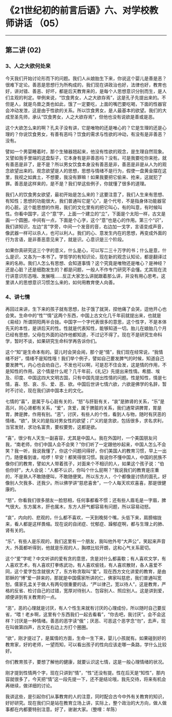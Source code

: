 # 《21世纪初的前言后语》六、对学校教师讲话 （05）

------

## 第二讲 (02)

### 3、人之大欲何处来

今天我们开始讨论形而下的问题。我们人从娘胎生下来，你说这个婴儿是善是恶？很难下定论。善恶是思想行为所构成的，我们现在讲政治也好，法律也好，教育也好，讲对错、善恶、好坏，都是后天教育来的，是每个人思想意识分别而生，是人们主观的判定。举例来说，“饮食男女，人之大欲存焉”，这是孔子先提出来的。不但是人，就是鸟兽之类也如此，饿了一定要吃，上面的嘴巴要吃喝，下面的性器官会冲动发泄，这是由于性欲的关系。所以饮食男女，是人最基本的欲望。我们的大成至圣先师，承认“饮食男女，人之大欲存焉”，但他也没有说欲是善或是恶。

这个大欲怎么来的啊？孔夫子没有讲，它是唯物的还是唯心的？它是生理的还是心理的？你说饮食男女，有善有恶吗？饮食的需求与性欲的冲动，有没有是非善恶？没有。

譬如一个男婴睡着时，那个生殖器翘起来，他没有性欲的观念，是生理自然现象。又譬如我手里端的这盘梨子，它本身有是非善恶吗？没有。可是我要吃你来抢，就有善恶是非了，是不是？所以男女饮食本身没有善恶是非，善恶是非是从人为的观念欲望出来的。观念欲望是人的思想，思想与情绪不是行为，假使一盘黄金摆在这里，我视之如粪土，不想要，我没有罪嘛！如果我要把它偷来、抢来，这就犯了罪。善恶是这样来的，是不是？我们举这些例子，你就懂了很多的道理。

我们人的饮食男女欲望，最初开始是怎么来的？这要注意了，我们人生来有思想、有知性；思想的功能很大，我们普通叫它是“心”，是个代号，不是指身体功能器官的心脏。这个能思想的作用，我们的文化里有的把它叫心，有的叫意，有时候叫性。你看中国字，这个“意”字，上面一个建立的“立”，下面是个太阳一样，古文是画一个圆圈，中间有一点，下面是个心字，这个“意”也是心的作用。第三个“识”，我们讲知识，左边“言”字旁，中间一个发音的音，右边加一戈字，言语变成声音，像武器一样可以杀人，也可以利人。我们的心、意发生内在的思想，再变成外面的行为言语，是非善恶意见来了，就是识。心意识是三个阶段。

如果你真研究这三个字的意义，什么是心，可以写二三十万字的书；什么是意，什么是识，又各为一本书了。学哲学的有知识论，现在新的观念认知论，都是翻译过来的名称。我们人怎么有思想、会知道事情？这个究竟是唯物还是唯心？是神经？还是心脏？还是细胞发生的？都是问题，一般人不作专门研究不会懂。尤其现在流行讲意识形态哦、发展哦……反正大家怎么讲就跟着那么讲，并没有用心思考。这里讲人的思想意识习惯怎么来的，如何用教育使人向善。

### 4、讲七情

再回过来讲，生下来的孩子就有思想，肚子饿了就哭，捏他痛了会哭，逗他开心也会笑。生命中的“性”“情”这两个东西，中国上古文化几千年前就提出来，也就是《易经》所谓阴阳两半合拢。中国字一个字代表很多的意思，这个性字，不是本体先天的本性，是讲后天的性。性就是代表知性，能够知道一切。胎儿在娘胎几个月已经有思想，父母在外面的动作他都知道，不过记不得了。现在不是研究生命科学，暂时不谈，如果研究生命科学再告诉你们。

这个“知”是生命本有的。婴儿时会哭会闹，那个是“情”，我们现在经常说，“我情绪不好”，情绪不是知性哦！我们举个例子，譬如自己要发脾气的时候，知道自己要发脾气，内心也会劝自己，不发也可以啊，可是忍不住会发，这是情的作用，不是知性的作用。这个情是什么呢？几千年前，《礼记》先提出来性情。希腊、埃及、印度、中国这四大文明古国，只有中国先提出性情的问题。性是知性，情是七情，喜、怒、哀、乐、爱、恶、欲。中国后世讲七情六欲，六欲是佛学的名辞，暂时不讨论，现在我们讲中国本土的文化。

七情的“喜”，是属于与心脏有关的，“怒”与肝脏有关，“哀”是肺肾的关系，“乐”是高兴，同心肾都有关系，“爱”，贪爱，属于脾脏的关系，我们通常讲脾胃，胃是胃，脾是脾，作用有别。“恶”，讨厌，有些人的个性，看到人与物，随时有厌恶的情绪。“欲”，狭义的是指对男女性的欲望；广义的是贪欲，包括很多，求名求利，当官发财，求功名富贵，要权要势，这都是欲。

“喜”，很少有人天生一副喜容，尤其是中国人。我在外国时，一个美国朋友问我，“南老师，你们中国人会不会笑？”你们听了一定跟他吵起来，中国人怎么不会笑？我一听，我说我懂了，你这个问题问得好，你们美国人的教育习惯，早上一出门，随便看到谁，哈啰！早安！都笑得很习惯。我说你不懂中国人，中国的民族不像你们的教育，譬如大人带着孩子，对面来个不相识的人，如果这个孩子说：“伯伯你好”，大人会说：“人都不认识，你叫个什么屁啊？”我说我们的教育是庄重的，不是熟人不敢随便叫，不敢随便笑。所以东方人，个个都像是讨债的面孔，好像别人欠我多、还我少。所以佛学讲“慈悲喜舍”，一个人每天欢欢喜喜，那是很健康的。

“怒”，你看我们很多朋友一脸怒相，任何事都看不惯；还有些人眉毛是一字眉，脾气很大。东方属木，肝也属木，东方人肝气都容易有问题，所以容易动怒。

“哀”，内向的、悲观的，什么都不喜欢，一天到晚努个嘴，头低下来，肩膀缩拢来，看人都是这样畏缩。现在说的自闭症、忧郁症、躁郁症啊，都与生理上的肺、肾有关的。

“乐”，有些人是乐观的，我们这里有一个朋友，我叫他外号“大声公”，笑起来声音大，外面都听得到，他就是乐观的人，胸襟比较开朗，这和心气关系密切。

这个“爱”字呢？中文听讲的爱有贪的意思，贪是对什么都喜歜；有人喜欢文学，有人喜欢艺术，有人喜欢打拳练武功，有人喜欢偷钱，有人喜欢散财，各人喜爱不同，这个爱字包含就很大了，东方称贪取叫“爱”。现在西方文化讲爱的教育，是由耶稣的“博”爱一辞来的，那就是中国儒家所讲的仁，佛家叫慈悲，我们普通叫宽恕。儒家孔孟关于做人有两句很重要的话，“严以律己，宽以待人”，这是教育，严格的反省、检讨自己的过错，宽厚对待别人、包容别人、照应别人。这是讲到爱，顺便讲到有关教育的一点。

“恶”，恶的心理就是讨厌，有人个性生来就有讨厌的心理成份，所以随时自己要反省，“喂！老乡啊，这里有个东西我们一起去看看”，“你去吧，我讨厌”。会不会这样？讨厌是一种情绪。善恶的恶字读“俄”；厌恶、可恶这个恶字念“勿”，去声，现在叫做第四声，古文在右边上方打个圈圈。

“欲”，刚才提过了，是属情的方面，生命一生下来，婴儿小孩就有。如果碰到好的教育家，好的老师，一望而知，可以看出孩子的性向应该走哪一条路，学什么比较好。

你们教育孩子，要想了解他的健康，就要认识这七情，这是一般心理情绪的状况。

刚才提到性情两个字，现在只讲到“情”，“性”还没有提。性在后天是“知性”，那内容就很多了，今天把“情”这一段先提一下，还不是结论哦，我先交待，将来有机会再继续，做详细的讨论。

我讲这些，是引起你们从事教育的人的注意，同时配合古今中外有关教育的知识，好好研究。现在我们只是站在教育立场上讲，实际上，整个政治的大方向，做人做事都在内都要特别注意。好了，谢谢大家。（整哩：牟陈）

